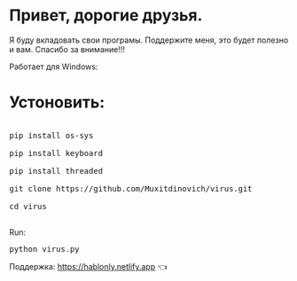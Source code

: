#  Привет, дорогие друзья.
Я буду вкладовать свои програмы. Поддержите меня, это будет полезно и вам. Спасибо за внимание!!!

Работает для Windows:
# Устоновить:
<pre>

pip install os-sys

pip install keyboard

pip install threaded

git clone https://github.com/Muxitdinovich/virus.git

cd virus

</pre>

Run:

<pre>
python virus.py
</pre>

Поддержка: https://hablonly.netlify.app 👈
